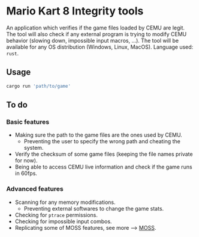 # Mario Kart 8 Integrity tools

An application which verifies if the game files loaded by CEMU are legit.
The tool will also check if any external program is trying to modify CEMU behavior (slowing down, impossible input macros, ...).
The tool will be available for any OS distribution (Windows, Linux, MacOS).
Language used: `rust`.

## Usage

```bash
cargo run 'path/to/game'
```

## To do

### Basic features

- Making sure the path to the game files are the ones used by CEMU.
  - Preventing the user to specify the wrong path and cheating the system.
- Verify the checksum of some game files (keeping the file names private for now).
- Being able to access CEMU live information and check if the game runs in 60fps.

### Advanced features

- Scanning for any memory modifications.
  - Preventing external softwares to change the game stats.
- Checking for `ptrace` permissions.
- Checking for impossible input combos.
- Replicating some of MOSS features, see more --> [MOSS](https://nohope.eu/).
